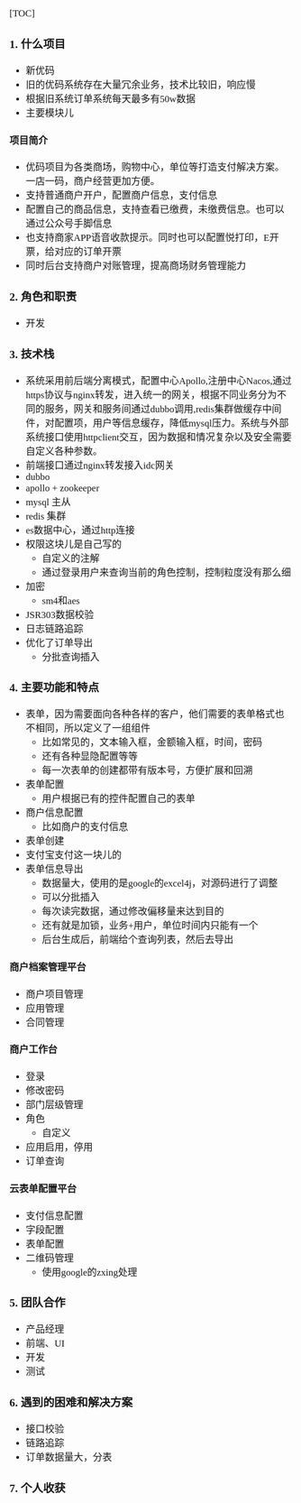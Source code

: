 <span style="font-family:Simsun,serif; font-size:17px;">

[TOC]

### 1. 什么项目

- 新优码
- 旧的优码系统存在大量冗余业务，技术比较旧，响应慢
- 根据旧系统订单系统每天最多有50w数据
- 主要模块儿

#### 项目简介

- 优码项目为各类商场，购物中心，单位等打造支付解决方案。一店一码，商户经营更加方便。
- 支持普通商户开户，配置商户信息，支付信息
- 配置自己的商品信息，支持查看已缴费，未缴费信息。也可以通过公众号手脚信息
- 也支持商家APP语音收款提示。同时也可以配置悦打印，E开票，给对应的订单开票
- 同时后台支持商户对账管理，提高商场财务管理能力

### 2. 角色和职责

- 开发

### 3. 技术栈

- 系统采用前后端分离模式，配置中心Apollo,注册中心Nacos,通过https协议与nginx转发，进入统一的网关，根据不同业务分为不同的服务，网关和服务间通过dubbo调用,redis集群做缓存中间件，对配置项，用户等信息缓存，降低mysql压力。系统与外部系统接口使用httpclient交互，因为数据和情况复杂以及安全需要自定义各种参数。
- 前端接口通过nginx转发接入idc网关
- dubbo
- apollo + zookeeper
- mysql 主从
- redis 集群
- es数据中心，通过http连接
- 权限这块儿是自己写的
    - 自定义的注解
    - 通过登录用户来查询当前的角色控制，控制粒度没有那么细
- 加密
    - sm4和aes
- JSR303数据校验
- 日志链路追踪
- 优化了订单导出
    - 分批查询插入

### 4. 主要功能和特点

- 表单，因为需要面向各种各样的客户，他们需要的表单格式也不相同，所以定义了一组组件
    - 比如常见的，文本输入框，金额输入框，时间，密码
    - 还有各种显隐配置等等
    - 每一次表单的创建都带有版本号，方便扩展和回溯
- 表单配置
    - 用户根据已有的控件配置自己的表单
- 商户信息配置
    - 比如商户的支付信息
- 表单创建
- 支付宝支付这一块儿的
- 表单信息导出
    - 数据量大，使用的是google的excel4j，对源码进行了调整
    - 可以分批插入
    - 每次读完数据，通过修改偏移量来达到目的
    - 还有就是加锁，业务+用户，单位时间内只能有一个
    - 后台生成后，前端给个查询列表，然后去导出

#### 商户档案管理平台

- 商户项目管理
- 应用管理
- 合同管理

#### 商户工作台

- 登录
- 修改密码
- 部门层级管理
- 角色
    - 自定义
- 应用启用，停用
- 订单查询

#### 云表单配置平台

- 支付信息配置
- 字段配置
- 表单配置
- 二维码管理
    - 使用google的zxing处理

### 5. 团队合作

- 产品经理
- 前端、UI
- 开发
- 测试

### 6. 遇到的困难和解决方案

- 接口校验
- 链路追踪
- 订单数据量大，分表

### 7. 个人收获

</span>
